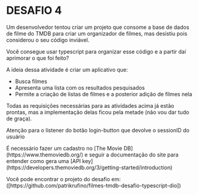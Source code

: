 # DESAFIO 4

<p>Um desenvolvedor tentou criar um projeto que consome a base de dados de filme do TMDB para criar um organizador de filmes, mas desistiu pois considerou o seu código inviável.</p>

<p>Você consegue usar typescript para organizar esse código e a partir daí aprimorar o que foi feito?</p>

A ideia dessa atividade é criar um aplicativo que:

* Busca filmes
* Apresenta uma lista com os resultados pesquisados
* Permite a criação de listas de filmes e a posterior adição de filmes nela

<p> Todas as requisições necessárias para as atividades acima já estão prontas, mas a implementação delas ficou pela metade (não vou dar tudo de graça).</p>

<p>Atenção para o listener do botão login-button que devolve o sessionID do usuário</p>

<p> É necessário fazer um cadastro no [The Movie DB](https://www.themoviedb.org/) e seguir a documentação do site para entender como gera uma [API key](https://developers.themoviedb.org/3/getting-started/introduction) </p>

<p>Você pode encontrar o projeto do desafio em: ([https://github.com/patrikrufino/filmes-tmdb-desafio-typescript-dio])</p>